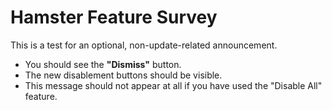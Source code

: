 # Hamster Feature Survey

This is a test for an optional, non-update-related announcement.

- You should see the **"Dismiss"** button.
- The new disablement buttons should be visible.
- This message should not appear at all if you have used the "Disable All" feature.